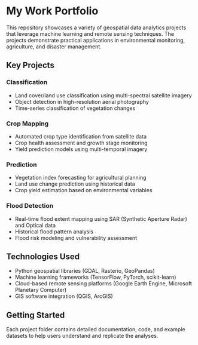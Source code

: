 # My Work Portfolio
This repository showcases a variety of geospatial data analytics projects that leverage machine learning and remote sensing techniques. The projects demonstrate practical applications in environmental monitoring, agriculture, and disaster management.

## Key Projects

### Classification
- Land cover/land use classification using multi-spectral satellite imagery
- Object detection in high-resolution aerial photography
- Time-series classification of vegetation changes

### Crop Mapping
- Automated crop type identification from satellite data
- Crop health assessment and growth stage monitoring
- Yield prediction models using multi-temporal imagery

### Prediction
- Vegetation index forecasting for agricultural planning
- Land use change prediction using historical data
- Crop yield estimation based on environmental variables

### Flood Detection
- Real-time flood extent mapping using SAR (Synthetic Aperture Radar) and Optical data
- Historical flood pattern analysis
- Flood risk modeling and vulnerability assessment

## Technologies Used
- Python geospatial libraries (GDAL, Rasterio, GeoPandas)
- Machine learning frameworks (TensorFlow, PyTorch, scikit-learn)
- Cloud-based remote sensing platforms (Google Earth Engine, Microsoft Planetary Computer)
- GIS software integration (QGIS, ArcGIS)

## Getting Started
Each project folder contains detailed documentation, code, and example datasets to help users understand and replicate the analyses.
